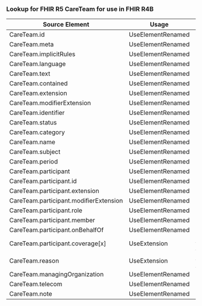 ### Lookup for FHIR R5 CareTeam for use in FHIR R4B

| Source Element | Usage | Target |
| -------------- | ----- | ------ |
| CareTeam.id | UseElementRenamed | CareTeam.id |
| CareTeam.meta | UseElementRenamed | CareTeam.meta |
| CareTeam.implicitRules | UseElementRenamed | CareTeam.implicitRules |
| CareTeam.language | UseElementRenamed | CareTeam.language |
| CareTeam.text | UseElementRenamed | CareTeam.text |
| CareTeam.contained | UseElementRenamed | CareTeam.contained |
| CareTeam.extension | UseElementRenamed | CareTeam.extension |
| CareTeam.modifierExtension | UseElementRenamed | CareTeam.modifierExtension |
| CareTeam.identifier | UseElementRenamed | CareTeam.identifier |
| CareTeam.status | UseElementRenamed | CareTeam.status |
| CareTeam.category | UseElementRenamed | CareTeam.category |
| CareTeam.name | UseElementRenamed | CareTeam.name |
| CareTeam.subject | UseElementRenamed | CareTeam.subject |
| CareTeam.period | UseElementRenamed | CareTeam.period |
| CareTeam.participant | UseElementRenamed | CareTeam.participant |
| CareTeam.participant.id | UseElementRenamed | CareTeam.participant.id |
| CareTeam.participant.extension | UseElementRenamed | CareTeam.participant.extension |
| CareTeam.participant.modifierExtension | UseElementRenamed | CareTeam.participant.modifierExtension |
| CareTeam.participant.role | UseElementRenamed | CareTeam.participant.role |
| CareTeam.participant.member | UseElementRenamed | CareTeam.participant.member |
| CareTeam.participant.onBehalfOf | UseElementRenamed | CareTeam.participant.onBehalfOf |
| CareTeam.participant.coverage[x] | UseExtension | http://hl7.org/fhir/5.0/StructureDefinition/extension-CareTeam.participant.coverage |
| CareTeam.reason | UseExtension | http://hl7.org/fhir/5.0/StructureDefinition/extension-CareTeam.reason |
| CareTeam.managingOrganization | UseElementRenamed | CareTeam.managingOrganization |
| CareTeam.telecom | UseElementRenamed | CareTeam.telecom |
| CareTeam.note | UseElementRenamed | CareTeam.note |
